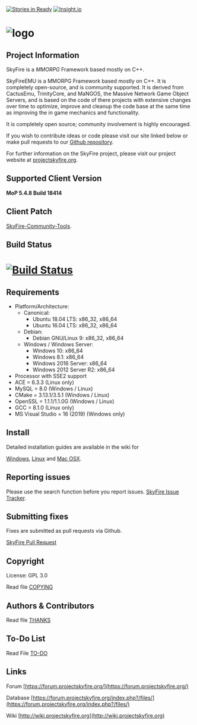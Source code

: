 [![Stories in Ready](https://badge.waffle.io/ProjectSkyfire/SkyFire.548.png?label=ready&title=Ready)](https://waffle.io/ProjectSkyfire/SkyFire.548) [![Insight.io](https://insight.io/repoBadge/github.com/ProjectSkyfire/SkyFire.548)](https://insight.io/github.com/ProjectSkyfire/SkyFire.548)

# ![logo](https://abload.de/img/15_14_skyfire_logoqyj68.png)

## Project Information
SkyFire is a *MMORPG* Framework based mostly on C++.

SkyFireEMU is a MMORPG Framework based mostly on C++. It is completely 
open-source, and is community supported. It is derived
from CactusEmu, TrinityCore, and MaNGOS, the Massive Network Game Object Servers, 
and is based on the code of there projects with extensive changes over time to optimize, 
improve and cleanup the code base at the same time as improving the in game mechanics
and functionality.

It is completely open source; community involvement is highly encouraged.

If you wish to contribute ideas or code please visit our site linked below or
make pull requests to our 
[Github repository](https://github.com/ProjectSkyfire/SkyFire.548).

For further information on the SkyFire project, please visit our project website at 
[projectskyfire.org](http://www.projectskyfire.org).

## Supported Client Version
**MoP 5.4.8 Build 18414**

## Client Patch
[SkyFire-Community-Tools](https://github.com/ProjectSkyfire/SkyFire-Community-Tools).

## Build Status
# [![Build Status](https://travis-ci.org/ProjectSkyfire/SkyFire_548.png)](https://travis-ci.org/ProjectSkyfire/SkyFire_548)

## Requirements
+ Platform/Architecture:
  + Canonical:
    + Ubuntu 18.04 LTS: x86_32, x86_64
    + Ubuntu 16.04 LTS: x86_32, x86_64
  + Debian:
    + Debian GNU/Linux 9: x86_32, x86_64
  + Windows / Windows Server:
    + Windows 10:               x86_64
    + Windows 8.1:              x86_64
    + Windows 2016 Server:      x86_64
    + Windows 2012 Server R2:   x86_64
+ Processor with SSE2 support
+ ACE = 6.3.3  (Linux only)
+ MySQL = 8.0 (Windows / Linux)
+ CMake = 3.13.1/3.5.1 (Windows / Linux)
+ OpenSSL = 1.1.1/1.1.0G (Windows / Linux)
+ GCC = 8.1.0 (Linux only)
+ MS Visual Studio = 16 (2019) (Windows only)

## Install
Detailed installation guides are available in the wiki for

[Windows](http://wiki.projectskyfire.org/index.php?title=Installation_Windows),
[Linux](http://wiki.projectskyfire.org/index.php?title=Installation_Linux) and
[Mac OSX](http://wiki.projectskyfire.org/index.php?title=Installation_Mac_OS_X).


## Reporting issues
Please use the search function before you report issues.
[SkyFire Issue Tracker](https://github.com/ProjectSkyfire/SkyFire.548/issues).

## Submitting fixes
Fixes are submitted as pull requests via Github.

[SkyFire Pull Request](https://github.com/ProjectSkyfire/SkyFire.548/pulls)

## Copyright
License: GPL 3.0

Read file [COPYING](COPYING.md)

## Authors &amp; Contributors
Read file [THANKS](THANKS.md)

## To-Do List
Read File [TO-DO](TODO.md)

## Links
Forum [https://forum.projectskyfire.org/](https://forum.projectskyfire.org/)

Database [https://forum.projectskyfire.org/index.php?/files/](https://forum.projectskyfire.org/index.php?/files/)

Wiki [http://wiki.projectskyfire.org](http://wiki.projectskyfire.org)
